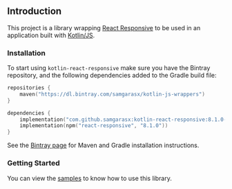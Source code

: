## Introduction

This project is a library wrapping [React Responsive](https://github.com/contra/react-responsive) to be used in an 
application built with [Kotlin/JS](https://kotlinlang.org/docs/reference/js-overview.html).

### Installation

To start using `kotlin-react-responsive` make sure you have the Bintray repository, and the following dependencies added to 
the Gradle build file:

```kotlin
repositories {
    maven("https://dl.bintray.com/samgarasx/kotlin-js-wrappers")
}

dependencies {
    implementation("com.github.samgarasx:kotlin-react-responsive:8.1.0-pre.3-kotlin-1.4.0")
    implementation(npm("react-responsive", "8.1.0"))
}
```

See the [Bintray page](https://bintray.com/samgarasx/kotlin-js-wrappers/kotlin-react-responsive) for Maven and Gradle 
installation instructions.

### Getting Started

You can view the [samples](https://github.com/samgarasx/kotlin-js-wrappers/tree/master/kotlin-react-responsive/react-responsive-samples) to know 
how to use this library.
